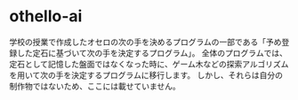 # othello-ai
学校の授業で作成したオセロの次の手を決めるプログラムの一部である「予め登録した定石に基づいて次の手を決定するプログラム」。
全体のプログラムでは、定石として記憶した盤面ではなくなった時に、ゲーム木などの探索アルゴリズムを用いて次の手を決定するプログラムに移行します。
しかし、それらは自分の制作物ではないため、ここには載せていません。
